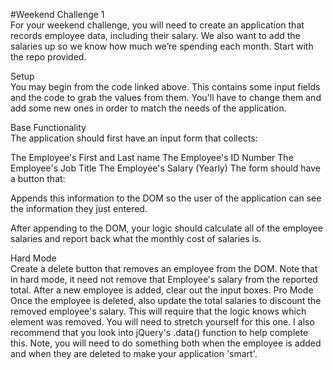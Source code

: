 #Weekend Challenge 1<br>
For your weekend challenge, you will need to create an application that records employee data, including their salary. We also want to add the salaries up so we know how much we’re spending each month. Start with the repo provided.

Setup<br>
You may begin from the code linked above. This contains some input fields and the code to grab the values from them. You'll have to change them and add some new ones in order to match the needs of the application.

Base Functionality<br>
The application should first have an input form that collects:<br>

The Employee's First and Last name
The Employee's ID Number
The Employee's Job Title
The Employee's Salary (Yearly)
The form should have a button that:<br>

Appends this information to the DOM so the user of the application can see the information they just entered.<br>

After appending to the DOM, your logic should calculate all of the employee salaries and report back what the monthly cost of salaries is.

Hard Mode<br>
Create a delete button that removes an employee from the DOM. Note that in hard mode, it need not remove that Employee's salary from the reported total.
After a new employee is added, clear out the input boxes.
Pro Mode<br>
Once the employee is deleted, also update the total salaries to discount the removed employee's salary. This will require that the logic knows which element was removed. You will need to stretch yourself for this one. I also recommend that you look into jQuery's .data() function to help complete this. Note, you will need to do something both when the employee is added and when they are deleted to make your application 'smart'.


